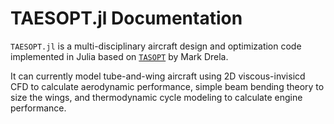 # TAESOPT.jl Documentation

`TAESOPT.jl` is a multi-disciplinary aircraft design and optimization code implemented in Julia based on [`TASOPT`](http://web.mit.edu/drela/Public/web/tasopt/) by Mark Drela.

It can currently model tube-and-wing aircraft using 2D viscous-invisicd CFD to calculate aerodynamic performance, simple beam bending theory to size the wings, and thermodynamic cycle modeling to calculate engine performance.

<!-- Benchmarking here will show confusing results since the FORTRAN comparison was done on a Mac M2 pro 
```@setup bench
cd("../../test")
include("benchmark.jl")

```

```@example bench; ansicolor=true
benchmark_fuseBL()
benchmark_drag()
``` -->